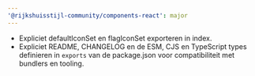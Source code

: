 ```yaml
---
'@rijkshuisstijl-community/components-react': major
---
```


- Expliciet defaultIconSet en flagIconSet exporteren in index.
- Expliciet README, CHANGELOG en de ESM, CJS en TypeScript types definieren in `exports` van de package.json voor compatibiliteit met bundlers en tooling.
